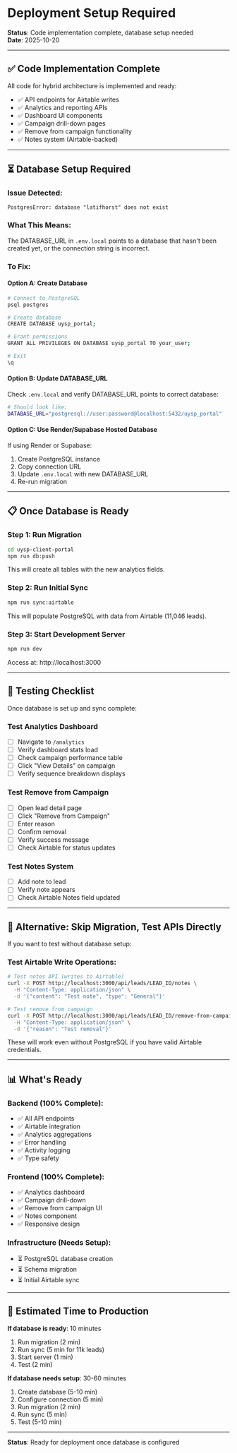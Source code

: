 # Deployment Setup Required

**Status**: Code implementation complete, database setup needed  
**Date**: 2025-10-20

---

## ✅ Code Implementation Complete

All code for hybrid architecture is implemented and ready:
- ✅ API endpoints for Airtable writes
- ✅ Analytics and reporting APIs
- ✅ Dashboard UI components
- ✅ Campaign drill-down pages
- ✅ Remove from campaign functionality
- ✅ Notes system (Airtable-backed)

---

## ⏳ Database Setup Required

### Issue Detected:
```
PostgresError: database "latifhorst" does not exist
```

### What This Means:
The DATABASE_URL in `.env.local` points to a database that hasn't been created yet, or the connection string is incorrect.

### To Fix:

#### Option A: Create Database
```bash
# Connect to PostgreSQL
psql postgres

# Create database
CREATE DATABASE uysp_portal;

# Grant permissions
GRANT ALL PRIVILEGES ON DATABASE uysp_portal TO your_user;

# Exit
\q
```

#### Option B: Update DATABASE_URL
Check `.env.local` and verify DATABASE_URL points to correct database:
```bash
# Should look like:
DATABASE_URL="postgresql://user:password@localhost:5432/uysp_portal"
```

#### Option C: Use Render/Supabase Hosted Database
If using Render or Supabase:
1. Create PostgreSQL instance
2. Copy connection URL
3. Update `.env.local` with new DATABASE_URL
4. Re-run migration

---

## 📋 Once Database is Ready

### Step 1: Run Migration
```bash
cd uysp-client-portal
npm run db:push
```

This will create all tables with the new analytics fields.

### Step 2: Run Initial Sync
```bash
npm run sync:airtable
```

This will populate PostgreSQL with data from Airtable (11,046 leads).

### Step 3: Start Development Server
```bash
npm run dev
```

Access at: http://localhost:3000

---

## 🧪 Testing Checklist

Once database is set up and sync complete:

### Test Analytics Dashboard
- [ ] Navigate to `/analytics`
- [ ] Verify dashboard stats load
- [ ] Check campaign performance table
- [ ] Click "View Details" on campaign
- [ ] Verify sequence breakdown displays

### Test Remove from Campaign
- [ ] Open lead detail page
- [ ] Click "Remove from Campaign"
- [ ] Enter reason
- [ ] Confirm removal
- [ ] Verify success message
- [ ] Check Airtable for status updates

### Test Notes System
- [ ] Add note to lead
- [ ] Verify note appears
- [ ] Check Airtable Notes field updated

---

## 🔧 Alternative: Skip Migration, Test APIs Directly

If you want to test without database setup:

### Test Airtable Write Operations:
```bash
# Test notes API (writes to Airtable)
curl -X POST http://localhost:3000/api/leads/LEAD_ID/notes \
  -H "Content-Type: application/json" \
  -d '{"content": "Test note", "type": "General"}'

# Test remove from campaign
curl -X POST http://localhost:3000/api/leads/LEAD_ID/remove-from-campaign \
  -H "Content-Type: application/json" \
  -d '{"reason": "Test removal"}'
```

These will work even without PostgreSQL if you have valid Airtable credentials.

---

## 📊 What's Ready

### Backend (100% Complete):
- ✅ All API endpoints
- ✅ Airtable integration
- ✅ Analytics aggregations
- ✅ Error handling
- ✅ Activity logging
- ✅ Type safety

### Frontend (100% Complete):
- ✅ Analytics dashboard
- ✅ Campaign drill-down
- ✅ Remove from campaign UI
- ✅ Notes component
- ✅ Responsive design

### Infrastructure (Needs Setup):
- ⏳ PostgreSQL database creation
- ⏳ Schema migration
- ⏳ Initial Airtable sync

---

## 🚀 Estimated Time to Production

**If database is ready**: 10 minutes
1. Run migration (2 min)
2. Run sync (5 min for 11k leads)
3. Start server (1 min)
4. Test (2 min)

**If database needs setup**: 30-60 minutes
1. Create database (5-10 min)
2. Configure connection (5 min)
3. Run migration (2 min)
4. Run sync (5 min)
5. Test (5-10 min)

---

**Status**: Ready for deployment once database is configured








